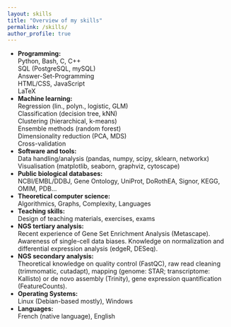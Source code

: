 ```yaml
---
layout: skills
title: "Overview of my skills"
permalink: /skills/
author_profile: true
---
```


* **Programming:**  
Python, Bash, C, C++  
SQL (PostgreSQL, mySQL)  
Answer-Set-Programming  
HTML/CSS, JavaScript  
LaTeX
* **Machine learning:**  
Regression (lin., polyn., logistic, GLM)  
Classification (decision tree, kNN)  
Clustering (hierarchical, k-means)  
Ensemble methods (random forest)  
Dimensionality reduction (PCA, MDS)  
Cross-validation
* **Software and tools:**  
Data handling/analysis (pandas, numpy, scipy, sklearn, networkx)  
Visualisation (matplotlib, seaborn, graphviz, cytoscape)
* **Public biological databases:**  
NCBI/EMBL/DDBJ, Gene Ontology, UniProt, DoRothEA, Signor, KEGG, OMIM, PDB...
* **Theoretical computer science:**  
Algorithmics, Graphs, Complexity, Languages
* **Teaching skills:**  
Design of teaching materials, exercises, exams
* **NGS tertiary analysis:**  
Recent experience of Gene Set Enrichment Analysis (Metascape). Awareness of single-cell data biases. Knowledge on normalization and differential expression analysis (edgeR, DESeq).
* **NGS secondary analysis:**  
Theoretical knowledge on quality control (FastQC), raw read cleaning (trimmomatic, cutadapt), mapping (genome: STAR; transcriptome: Kallisto) or de novo assembly (Trinity), gene expression quantification (FeatureCounts).
* **Operating Systems:**  
Linux (Debian-based mostly), Windows
* **Languages:**  
French (native language), English
